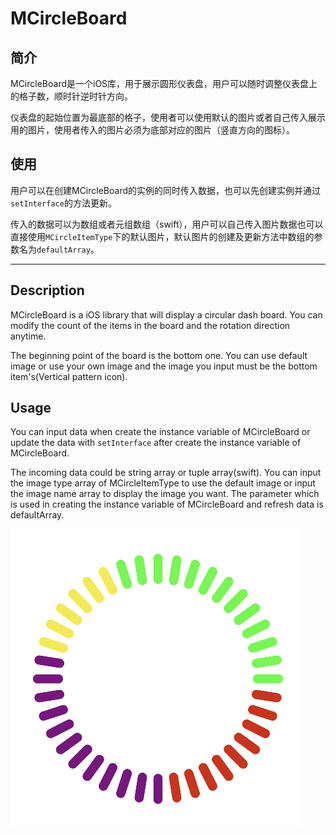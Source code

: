 # MCircleBoard


## 简介

MCircleBoard是一个iOS库，用于展示圆形仪表盘，用户可以随时调整仪表盘上的格子数，顺时针逆时针方向。

仪表盘的起始位置为最底部的格子，使用者可以使用默认的图片或者自己传入展示用的图片，使用者传入的图片必须为底部对应的图片（竖直方向的图标）。



## 使用

用户可以在创建MCircleBoard的实例的同时传入数据，也可以先创建实例并通过`setInterface`的方法更新。

传入的数据可以为数组或者元组数组（swift），用户可以自己传入图片数据也可以直接使用`MCircleItemType`下的默认图片，默认图片的创建及更新方法中数组的参数名为`defaultArray`。


*****


## Description

MCircleBoard is a iOS library that will display a circular dash board. You can modify the count of the items in the board and the rotation direction anytime.

The beginning point of the board is the bottom one. You can use default image or use your own image and the image you input must be the bottom item's(Vertical pattern icon).



## Usage

You can input data when create the  instance variable of MCircleBoard or update the data with `setInterface` after create the  instance variable of MCircleBoard.

The incoming data could be string array or tuple array(swift). You can input the image type array of MCircleItemType to use the default image or input the image name array to display the image you want. The parameter which is used in creating the  instance variable of MCircleBoard and refresh data is defaultArray.



![MCircleBoard](example.png)

